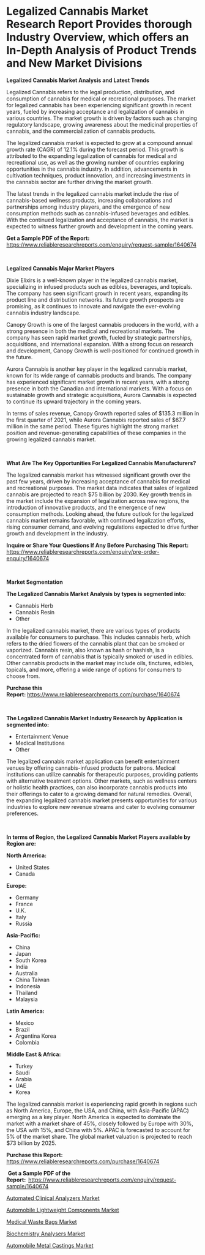 <p><h1>Legalized Cannabis Market Research Report Provides thorough Industry Overview, which offers an In-Depth Analysis of Product Trends and New Market Divisions</h1></p><p><strong>Legalized Cannabis Market Analysis and Latest Trends</strong></p>
<p><p>Legalized Cannabis refers to the legal production, distribution, and consumption of cannabis for medical or recreational purposes. The market for legalized cannabis has been experiencing significant growth in recent years, fueled by increasing acceptance and legalization of cannabis in various countries. The market growth is driven by factors such as changing regulatory landscape, growing awareness about the medicinal properties of cannabis, and the commercialization of cannabis products.</p><p>The legalized cannabis market is expected to grow at a compound annual growth rate (CAGR) of 12.1% during the forecast period. This growth is attributed to the expanding legalization of cannabis for medical and recreational use, as well as the growing number of countries exploring opportunities in the cannabis industry. In addition, advancements in cultivation techniques, product innovation, and increasing investments in the cannabis sector are further driving the market growth.</p><p>The latest trends in the legalized cannabis market include the rise of cannabis-based wellness products, increasing collaborations and partnerships among industry players, and the emergence of new consumption methods such as cannabis-infused beverages and edibles. With the continued legalization and acceptance of cannabis, the market is expected to witness further growth and development in the coming years.</p></p>
<p><strong>Get a Sample PDF of the Report:&nbsp;</strong> <a href="https://www.reliableresearchreports.com/enquiry/request-sample/1640674">https://www.reliableresearchreports.com/enquiry/request-sample/1640674</a></p>
<p>&nbsp;</p>
<p><strong>Legalized Cannabis Major Market Players</strong></p>
<p><p>Dixie Elixirs is a well-known player in the legalized cannabis market, specializing in infused products such as edibles, beverages, and topicals. The company has seen significant growth in recent years, expanding its product line and distribution networks. Its future growth prospects are promising, as it continues to innovate and navigate the ever-evolving cannabis industry landscape.</p><p>Canopy Growth is one of the largest cannabis producers in the world, with a strong presence in both the medical and recreational markets. The company has seen rapid market growth, fueled by strategic partnerships, acquisitions, and international expansion. With a strong focus on research and development, Canopy Growth is well-positioned for continued growth in the future.</p><p>Aurora Cannabis is another key player in the legalized cannabis market, known for its wide range of cannabis products and brands. The company has experienced significant market growth in recent years, with a strong presence in both the Canadian and international markets. With a focus on sustainable growth and strategic acquisitions, Aurora Cannabis is expected to continue its upward trajectory in the coming years.</p><p>In terms of sales revenue, Canopy Growth reported sales of $135.3 million in the first quarter of 2021, while Aurora Cannabis reported sales of $67.7 million in the same period. These figures highlight the strong market position and revenue-generating capabilities of these companies in the growing legalized cannabis market.</p></p>
<p>&nbsp;</p>
<p><strong>What Are The Key Opportunities For Legalized Cannabis Manufacturers?</strong></p>
<p><p>The legalized cannabis market has witnessed significant growth over the past few years, driven by increasing acceptance of cannabis for medical and recreational purposes. The market data indicates that sales of legalized cannabis are projected to reach $75 billion by 2030. Key growth trends in the market include the expansion of legalization across new regions, the introduction of innovative products, and the emergence of new consumption methods. Looking ahead, the future outlook for the legalized cannabis market remains favorable, with continued legalization efforts, rising consumer demand, and evolving regulations expected to drive further growth and development in the industry.</p></p>
<p><strong>Inquire or Share Your Questions If Any Before Purchasing This Report:</strong> <a href="https://www.reliableresearchreports.com/enquiry/pre-order-enquiry/1640674">https://www.reliableresearchreports.com/enquiry/pre-order-enquiry/1640674</a></p>
<p>&nbsp;</p>
<p><strong>Market Segmentation</strong></p>
<p><strong>The Legalized Cannabis Market Analysis by types is segmented into:</strong></p>
<p><ul><li>Cannabis Herb</li><li>Cannabis Resin</li><li>Other</li></ul></p>
<p><p>In the legalized cannabis market, there are various types of products available for consumers to purchase. This includes cannabis herb, which refers to the dried flowers of the cannabis plant that can be smoked or vaporized. Cannabis resin, also known as hash or hashish, is a concentrated form of cannabis that is typically smoked or used in edibles. Other cannabis products in the market may include oils, tinctures, edibles, topicals, and more, offering a wide range of options for consumers to choose from.</p></p>
<p><strong>Purchase this Report:&nbsp;</strong><a href="https://www.reliableresearchreports.com/purchase/1640674">https://www.reliableresearchreports.com/purchase/1640674</a></p>
<p>&nbsp;</p>
<p><strong>The Legalized Cannabis Market Industry Research by Application is segmented into:</strong></p>
<p><ul><li>Entertainment Venue</li><li>Medical Institutions</li><li>Other</li></ul></p>
<p><p>The legalized cannabis market application can benefit entertainment venues by offering cannabis-infused products for patrons. Medical institutions can utilize cannabis for therapeutic purposes, providing patients with alternative treatment options. Other markets, such as wellness centers or holistic health practices, can also incorporate cannabis products into their offerings to cater to a growing demand for natural remedies. Overall, the expanding legalized cannabis market presents opportunities for various industries to explore new revenue streams and cater to evolving consumer preferences.</p></p>
<p>&nbsp;</p>
<p><strong>In terms of Region, the Legalized Cannabis Market Players available by Region are:</strong></p>
<p>
    <p> <strong> North America: </strong>
        <ul>
            <li>United States</li>
            <li>Canada</li>
        </ul>
        </p> 
    <p> <strong> Europe: </strong>
        <ul>
            <li>Germany</li>
            <li>France</li>
            <li>U.K.</li>
            <li>Italy</li>
            <li>Russia</li>
        </ul>
        </p> 
    <p> <strong> Asia-Pacific: </strong>
        <ul>
            <li>China</li>
            <li>Japan</li>
            <li>South Korea</li>
            <li>India</li>
            <li>Australia</li>
            <li>China Taiwan</li>
            <li>Indonesia</li>
            <li>Thailand</li>
            <li>Malaysia</li>
        </ul>
        </p> 
    <p> <strong> Latin America: </strong>
        <ul>
            <li>Mexico</li>
            <li>Brazil</li>
            <li>Argentina Korea</li>
            <li>Colombia</li>
        </ul>
        </p> 
    <p> <strong> Middle East & Africa: </strong>
        <ul>
            <li>Turkey</li>
            <li>Saudi</li>
            <li>Arabia</li>
            <li>UAE</li>
            <li>Korea</li>
        </ul>
    </p>
    </p>
<p><p>The legalized cannabis market is experiencing rapid growth in regions such as North America, Europe, the USA, and China, with Asia-Pacific (APAC) emerging as a key player. North America is expected to dominate the market with a market share of 45%, closely followed by Europe with 30%, the USA with 15%, and China with 5%. APAC is forecasted to account for 5% of the market share. The global market valuation is projected to reach $73 billion by 2025.</p></p>
<p><strong>Purchase this Report: </strong><a href="https://www.reliableresearchreports.com/purchase/1640674">https://www.reliableresearchreports.com/purchase/1640674</a></p>
<p>&nbsp;<strong>Get a Sample PDF of the Report:&nbsp;&nbsp;</strong><a href="https://www.reliableresearchreports.com/enquiry/request-sample/1640674">https://www.reliableresearchreports.com/enquiry/request-sample/1640674</a></p>
<p><strong></strong></p>
<p><p><a href="https://medium.com/p/95f4963cc3b1/edit">Automated Clinical Analyzers Market</a></p><p><a href="https://github.com/derrinmiltonellis35gcl/Market-Research-Report-List-1/blob/main/automobile-lightweight-components-market.md">Automobile Lightweight Components Market</a></p><p><a href="https://medium.com/@ameliahaley64/medical-waste-bags-market-analysis-its-cagr-market-segmentation-and-global-industry-overview-4517a25024cb">Medical Waste Bags Market</a></p><p><a href="https://medium.com/@ameliahaley64/biochemistry-analysers-market-competitive-analysis-market-trends-and-forecast-to-2031-180177776ad5">Biochemistry Analysers Market</a></p><p><a href="https://github.com/lababdou/Market-Research-Report-List-1/blob/main/automobile-metal-castings-market.md">Automobile Metal Castings Market</a></p></p>